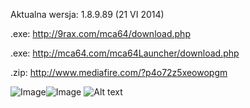 Aktualna wersja: 1.8.9.89 (21 VI 2014)

.exe: http://9rax.com/mca64/download.php

.exe: http://mca64.com/mca64Launcher/download.php

.zip: http://www.mediafire.com/?p4o72z5xeowopgm

![Image](http://i.imgur.com/2xyS3Du.png)![Image](http://i.imgur.com/chLnRUI.png)
![Alt text](http://i.imgur.com/chLnRUI.png)
